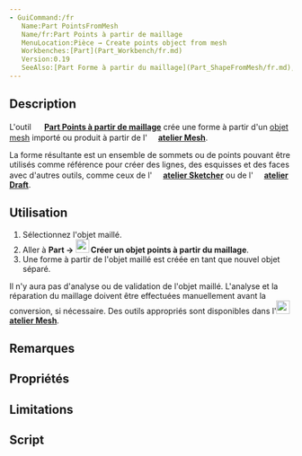 ```yaml
---
- GuiCommand:/fr
   Name:Part PointsFromMesh‎
   Name/fr:Part Points à partir de maillage
   MenuLocation:Pièce → Create points object from mesh
   Workbenches:[Part](Part_Workbench/fr.md)
   Version:0.19
   SeeAlso:[Part Forme à partir du maillage](Part_ShapeFromMesh/fr.md), [Part Convertir en solide](Part_MakeSolid/fr.md), [Part Affiner la forme](Part_RefineShape/fr.md)
---
```


## Description

L\'outil **<img src="images/Part_PointsFromMesh.svg" width=16px> [Part Points à partir de maillage](Part_PointsFromMesh/fr.md)** crée une forme à partir d\'un [objet mesh](Glossary/fr#Mesh.md) importé ou produit à partir de l\'**<img src="images/Workbench_Mesh.svg" width=16px> [atelier Mesh](Mesh_Workbench/fr.md)**.

La forme résultante est un ensemble de sommets ou de points pouvant être utilisés comme référence pour créer des lignes, des esquisses et des faces avec d\'autres outils, comme ceux de l\'**<img src="images/Workbench_Sketcher.svg" width=16px> [atelier Sketcher](Sketcher_Workbench.md)** ou de l\'**<img src="images/Workbench_Draft.svg" width=16px> [atelier Draft](Draft_Workbench.md)**.

## Utilisation

1.  Sélectionnez l\'objet maillé.
2.  Aller à **Part → <img src="images/Part_PointsFromMesh.svg" width=24px> Créer un objet points à partir du maillage**.
3.  Une forme à partir de l\'objet maillé est créée en tant que nouvel objet séparé.

Il n\'y aura pas d\'analyse ou de validation de l\'objet maillé. L\'analyse et la réparation du maillage doivent être effectuées manuellement avant la conversion, si nécessaire. Des outils appropriés sont disponibles dans l\'**<img src="images/Workbench_Mesh.svg" width=24px> [atelier Mesh](Mesh_Workbench.md)**.

## Remarques

## Propriétés

## Limitations

## Script





 
